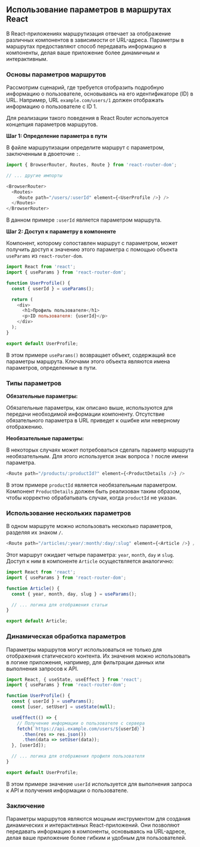 ## Использование параметров в маршрутах React

В React-приложениях маршрутизация отвечает за отображение различных компонентов в зависимости от URL-адреса. Параметры в маршрутах предоставляют способ передавать информацию в компоненты, делая ваше приложение более динамичным и интерактивным.

### Основы параметров маршрутов

Рассмотрим сценарий, где требуется отобразить подробную информацию о пользователе, основываясь на его идентификаторе (ID) в URL. Например, URL `example.com/users/1` должен отображать информацию о пользователе с ID 1.

Для реализации такого поведения в React Router используется концепция параметров маршрутов. 

**Шаг 1: Определение параметра в пути**

В файле маршрутизации определите маршрут с параметром, заключенным в двоеточие `:`.

```javascript
import { BrowserRouter, Routes, Route } from 'react-router-dom';

// ... другие импорты

<BrowserRouter>
  <Routes>
    <Route path="/users/:userId" element={<UserProfile />} />
  </Routes>
</BrowserRouter>
```

В данном примере `:userId` является параметром маршрута.

**Шаг 2: Доступ к параметру в компоненте**

Компонент, которому сопоставлен маршрут с параметром, может получить доступ к значению этого параметра с помощью объекта `useParams` из `react-router-dom`.

```javascript
import React from 'react';
import { useParams } from 'react-router-dom';

function UserProfile() {
  const { userId } = useParams();

  return (
    <div>
      <h1>Профиль пользователя</h1>
      <p>ID пользователя: {userId}</p>
    </div>
  );
}

export default UserProfile;
```

В этом примере `useParams()` возвращает объект, содержащий все параметры маршрута. Ключами этого объекта являются имена параметров, определенные в пути.

### Типы параметров

**Обязательные параметры:**

Обязательные параметры, как описано выше, используются для передачи необходимой информации компоненту. Отсутствие обязательного параметра в URL приведет к ошибке или неверному отображению.

**Необязательные параметры:**

В некоторых случаях может потребоваться сделать параметр маршрута необязательным. Для этого используется знак вопроса `?` после имени параметра.

```javascript
<Route path="/products/:productId?" element={<ProductDetails />} />
```

В этом примере `productId` является необязательным параметром. Компонент `ProductDetails` должен быть реализован таким образом, чтобы корректно обрабатывать случаи, когда `productId` не указан.

### Использование нескольких параметров

В одном маршруте можно использовать несколько параметров, разделяя их знаком `/`.

```javascript
<Route path="/articles/:year/:month/:day/:slug" element={<Article />} />
```

Этот маршрут ожидает четыре параметра: `year`, `month`, `day` и `slug`. Доступ к ним в компоненте `Article` осуществляется аналогично:

```javascript
import React from 'react';
import { useParams } from 'react-router-dom';

function Article() {
  const { year, month, day, slug } = useParams();

  // ... логика для отображения статьи
}

export default Article;
```

### Динамическая обработка параметров

Параметры маршрутов могут использоваться не только для отображения статического контента. Их значения можно использовать в логике приложения, например, для фильтрации данных или выполнения запросов к API.

```javascript
import React, { useState, useEffect } from 'react';
import { useParams } from 'react-router-dom';

function UserProfile() {
  const { userId } = useParams();
  const [user, setUser] = useState(null);

  useEffect(() => {
    // Получение информации о пользователе с сервера
    fetch(`https://api.example.com/users/${userId}`)
      .then(res => res.json())
      .then(data => setUser(data));
  }, [userId]);

  // ... логика для отображения профиля пользователя
}

export default UserProfile;
```

В этом примере значение `userId` используется для выполнения запроса к API и получения информации о пользователе.

### Заключение

Параметры маршрутов являются мощным инструментом для создания динамических и интерактивных React-приложений. Они позволяют передавать информацию в компоненты, основываясь на URL-адресе, делая ваше приложение более гибким и удобным для пользователей. 
